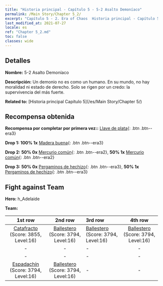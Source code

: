 ```yaml
---
title: "Historia principal - Capítulo 5 - 5-2 Asalto Demoníaco"
permalink: /Main Story/Chapter 5_2/
excerpt: "Capítulo 5 - 2. Era of Chaos  Historia principal - Capítulo 5_2. 5-2 Asalto Demoníaco"
last_modified_at: 2021-07-27
locale: es
ref: "Chapter 5_2.md"
toc: false
classes: wide
---
```


## Detalles

 **Nombre:** 5-2 Asalto Demoníaco

 **Descripción:** Un demonio no es como un humano. En su mundo, no hay moralidad ni estado de derecho. Solo se rigen por un credo: la supervivencia del más fuerte.

 **Related to:** [Historia principal Capítulo 5](/es/Main Story/Chapter 5/)

## Recompensa obtenida

 **Recompensa por completar por primera vez::** [Llave de plata](/ItemsES/con_693/){: .btn .btn--era3}

 **Drop 1:** **100% 1x** [Madera buena](/ItemsES/mat_13/){: .btn .btn--era3}

 **Drop 2:** **50% 0x** [Mercurio común](/ItemsES/mat_8/){: .btn .btn--era2}, **50% 1x** [Mercurio común](/ItemsES/mat_8/){: .btn .btn--era2}

 **Drop 3:** **50% 0x** [Pergaminos de hechizo](/ItemsES/con_694/){: .btn .btn--era3}, **50% 1x** [Pergaminos de hechizo](/ItemsES/con_694/){: .btn .btn--era3}


## Fight against Team
 **Hero:** h_Adelaide

 **Team:**


  | 1st row | 2nd row | 3rd row | 4th row |
  |:----:|:----:|:----|:----:|
  | [Catafracto](/es/units/Cavalier/) (Score: 3855, Level:16)  | [Ballestero](/es/units/Marksman/) (Score: 3794, Level:16)  | [Ballestero](/es/units/Marksman/) (Score: 3794, Level:16)  | [Ballestero](/es/units/Marksman/) (Score: 3794, Level:16)  |
  | - | - | - | - |
  | - | - | - | - |
  | [Espadachín](/es/units/Swordsman/) (Score: 3794, Level:16)  | [Ballestero](/es/units/Marksman/) (Score: 3794, Level:16)  | - | - |


